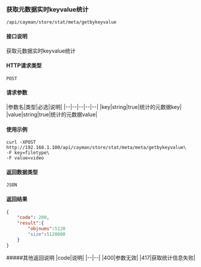 ### 获取元数据实时keyvalue统计
`/api/cayman/store/stat/meta/getbykeyvalue`

#### 接口说明
获取元数据实时keyvalue统计

#### HTTP请求类型
`POST`

#### 请求参数
|参数名|类型|必选|说明|
|--|--|--|--|--|
|key|string|true|统计的元数据key|
|value|string|true|统计的元数据value|

#### 使用示例
```
curl -XPOST http://192.168.1.100/api/cayman/store/stat/meta/meta/getbykeyvalue\
-F key=filetype\
-F value=video
```

#### 返回数据类型
`JSON`

#### 返回结果
```json
{
	"code":	200,
	"result":{
        "objnums":5120
        "size":5120000
    }
}
```
#####其他返回说明
|code|说明|
|--|--|
|400|参数无效|
|417|获取统计信息失败|
